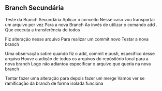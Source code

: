 ## Branch Secundária
Teste da Branch Secundária
Aplicar o conceito
Nesse caso vou transportar um arquivo por vez
Para a nova Branch
Ao invés de utilizar o comando add .
Que executa a transferência de todos

Fiz alteração nesse arquivo
Para realizar um commit novo
Testar a nova branch

Uma observação sobre quando fiz o add, commit e push, específico desse arquivo
Houve a adição de todos os arquivos do repósitório local para a nova branch
Logo não adiantou especificar o arquivo que queria na nova branch

Tentar fazer uma alteração para depois fazer um merge
Vamos ver se ramificação da branch de forma isolada funciona
